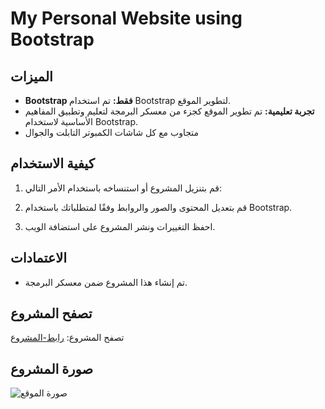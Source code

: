 # My Personal Website using Bootstrap

## الميزات

- **Bootstrap فقط:** تم استخدام Bootstrap لتطوير الموقع.
- **تجربة تعليمية:** تم تطوير الموقع كجزء من معسكر البرمجة لتعليم وتطبيق المفاهيم الأساسية لاستخدام Bootstrap.
- متجاوب مع كل شاشات الكمبوتر التابلت والجوال

## كيفية الاستخدام

1. قم بتنزيل المشروع أو استنساخه باستخدام الأمر التالي:

2. قم بتعديل المحتوى والصور والروابط وفقًا لمتطلباتك باستخدام Bootstrap.

3. احفظ التغييرات ونشر المشروع على استضافة الويب.

## الاعتمادات

- تم إنشاء هذا المشروع ضمن معسكر البرمجة.

## تصفح المشروع 

تصفح المشروع: [رابط-المشروع](https://alshaercode.github.io/My_personal_Website_using_Bootstrap/)

## صورة المشروع 
![صورة الموقع](https://github.com/alshaercode/Portfolio-Website-using-only-Bootstrap/assets/120109352/0400e704-2a36-40b5-8057-bcba9f88ea93)
